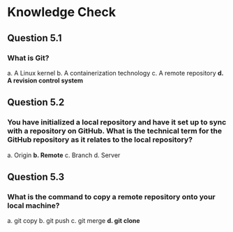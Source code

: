 # Knowledge Check

## Question 5.1

### What is Git?

a. A Linux kernel
b. A containerization technology
c. A remote repository
**d. A revision control system**

## Question 5.2

### You have initialized a local repository and have it set up to sync with a repository on GitHub. What is the technical term for the GitHub repository as it relates to the local repository?

a. Origin
**b. Remote**
c. Branch
d. Server

## Question 5.3

### What is the command to copy a remote repository onto your local machine?

a. git copy <remote url>
b. git push <remote url>
c. git merge <remote url>
**d. git clone <remote url>**

